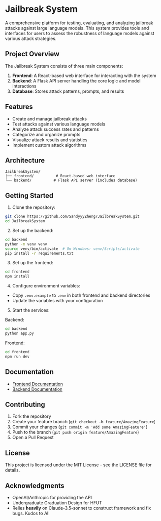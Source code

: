 # Jailbreak System

A comprehensive platform for testing, evaluating, and analyzing jailbreak attacks against large language models. This system provides tools and interfaces for users to assess the robustness of language models against various attack strategies.

## Project Overview

The Jailbreak System consists of three main components:

1. **Frontend**: A React-based web interface for interacting with the system
2. **Backend**: A Flask API server handling the core logic and model interactions
3. **Database**: Stores attack patterns, prompts, and results

## Features

- Create and manage jailbreak attacks
- Test attacks against various language models
- Analyze attack success rates and patterns
- Categorize and organize prompts
- Visualize attack results and statistics
- Implement custom attack algorithms

## Architecture

```
JailbreakSystem/
├── frontend/          # React-based web interface
└── backend/          # Flask API server (includes database)
```

## Getting Started

1. Clone the repository:
```bash
git clone https://github.com/SandyyyZheng/JailbreakSystem.git
cd JailbreakSystem
```

2. Set up the backend:
```bash
cd backend
python -m venv venv
source venv/bin/activate  # On Windows: venv/Scripts/activate
pip install -r requirements.txt
```

3. Set up the frontend:
```bash
cd frontend
npm install
```

4. Configure environment variables:
- Copy `.env.example` to `.env` in both frontend and backend directories
- Update the variables with your configuration

5. Start the services:

Backend:
```bash
cd backend
python app.py
```

Frontend:
```bash
cd frontend
npm run dev
```

## Documentation

- [Frontend Documentation](frontend/README.md)
- [Backend Documentation](backend/README.md)

## Contributing

1. Fork the repository
2. Create your feature branch (`git checkout -b feature/AmazingFeature`)
3. Commit your changes (`git commit -m 'Add some AmazingFeature'`)
4. Push to the branch (`git push origin feature/AmazingFeature`)
5. Open a Pull Request

## License

This project is licensed under the MIT License - see the LICENSE file for details.

## Acknowledgments

- OpenAI/Anthropic for providing the API
- Undergraduate Graduation Design for HFUT
- Relies **heavily** on Claude-3.5-sonnet to construct framework and fix bugs. Kudos to AI!